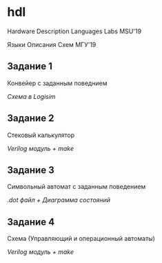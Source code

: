 # hdl
Hardware Description Languages Labs MSU'19

Языки Описания Схем МГУ'19

## Задание 1
Конвейер с заданным поведнием 

*Схема в Logisim*

## Задание 2
Стековый калькулятор

*Verilog модуль + make*

## Задание 3
Символьный автомат с заданным поведением

*.dot файл + Диаграмма состояний*

## Задание 4
Схема (Управляющий и операционный автоматы)

*Verilog модуль + make*
